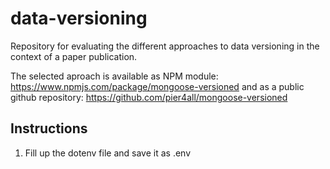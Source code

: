 # data-versioning
Repository for evaluating the different approaches to data versioning in the context of a paper publication.

The selected aproach is available as NPM module: https://www.npmjs.com/package/mongoose-versioned and as a public github repository: https://github.com/pier4all/mongoose-versioned 


## Instructions

1. Fill up the dotenv file and save it as .env
